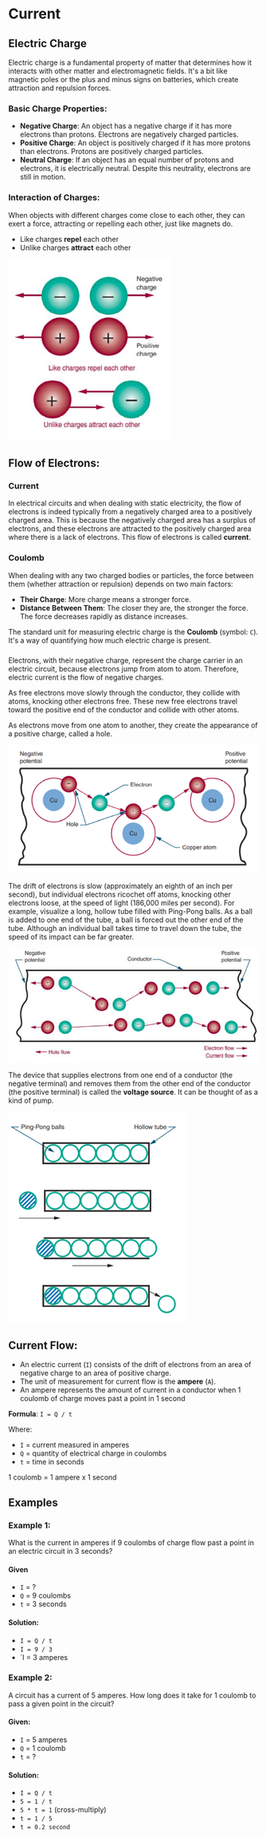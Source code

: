 # Current

## Electric Charge 

Electric charge is a fundamental property of matter that determines how it interacts with other matter and electromagnetic fields. It's a bit like magnetic poles or the plus and minus signs on batteries, which create attraction and repulsion forces.

### Basic Charge Properties:

- **Negative Charge**: An object has a negative charge if it has more electrons than protons. Electrons are negatively charged particles.
- **Positive Charge**: An object is positively charged if it has more protons than electrons. Protons are positively charged particles.
- **Neutral Charge**: If an object has an equal number of protons and electrons, it is electrically neutral. Despite this neutrality, electrons are still in motion.

### Interaction of Charges:

When objects with different charges come close to each other, they can exert a force, attracting or repelling each other, just like magnets do.

- Like charges **repel** each other
- Unlike charges **attract** each other

![Img](./static/current_electric_charge.png)

## Flow of Electrons:

### Current

In electrical circuits and when dealing with static electricity, the flow of electrons is indeed typically from a negatively charged area to a positively charged area. This is because the negatively charged area has a surplus of electrons, and these electrons are attracted to the positively charged area where there is a lack of electrons. This flow of electrons is called **current**.

### Coulomb

When dealing with any two charged bodies or particles, the force between them (whether attraction or repulsion) depends on two main factors:
- **Their Charge**: More charge means a stronger force.
- **Distance Between Them**: The closer they are, the stronger the force. The force decreases rapidly as distance increases.

The standard unit for measuring electric charge is the **Coulomb** (symbol: `C`). It's a way of quantifying how much electric charge is present.

### 

Electrons, with their negative charge, represent the charge carrier in an electric circuit, because 
electrons jump from atom to atom. Therefore, electric current is the flow of negative charges.

As free electrons move slowly through the conductor, they collide with atoms, knocking other 
electrons free. These new free electrons travel toward the positive end of the conductor and collide 
with other atoms.

As electrons move from one atom to another, they create the appearance of a positive charge, 
called a hole.

![Img](./static/current_flow.png)

The drift of electrons is slow (approximately an eighth of an  inch per second), but individual electrons ricochet off atoms, 
knocking other electrons loose, at the speed of light (186,000 miles per second). For example, visualize a long, hollow tube 
filled with Ping-Pong balls. As a ball is added to one end of the tube, a ball is forced out the other end of the tube. Although an individual ball takes time to travel down the tube, the speed of its impact can be far greater.

![Img](./static/current_flow_pipe.png)

The device that supplies electrons from one end of a conductor (the negative terminal) and removes them from the other end 
of the conductor (the positive terminal) is called the **voltage source**. It can be thought of as a kind of pump.

![Img](./static/current_flow_pipe_2.png)


## Current Flow:

- An electric current (`I`) consists of the drift of electrons from an area of negative charge to an area of positive charge. 
- The unit of measurement for current flow is the **ampere** (`A`). 
- An ampere represents the amount of current in a conductor when 1 coulomb of charge moves past a point in 1 second

**Formula**: `I = Q / t`    

Where: 
- `I` = current measured in amperes
- `Q` = quantity of electrical charge in coulombs
- `t` = time in seconds

1 coulomb = 1 ampere x 1 second


## Examples

### Example 1:

What is the current in amperes if 9 coulombs of charge flow past a point in an electric circuit in 3 seconds?

#### Given

- `I` = ?
- `Q` = 9 coulombs
- `t` = 3 seconds

#### Solution:

- `I = Q / t`
- `I = 9 / 3`
- `I = 3 amperes

### Example 2:

A circuit has a current of 5 amperes. How long does it take for 1 coulomb to pass a given point in the circuit?

#### Given:

- `I` = 5 amperes
- `Q` = 1 coulomb
- `t` = ?

#### Solution:

- `I = Q / t`
- `5 = 1 / t`
- `5 * t = 1` (cross-multiply)
- `t = 1 / 5`
- `t = 0.2 second`

